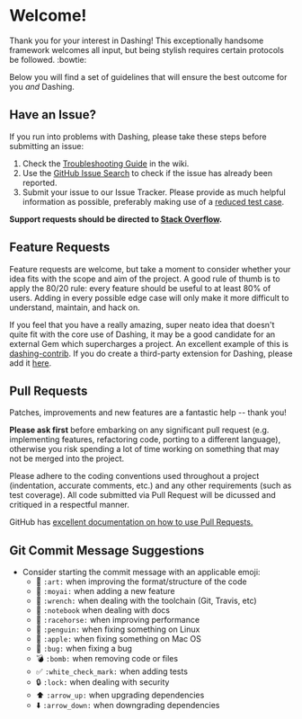 # Welcome!
Thank you for your interest in Dashing! This exceptionally handsome
framework welcomes all input, but being stylish requires certain
protocols be followed. :bowtie:

Below you will find a set of guidelines that will ensure the best outcome
for you _and_ Dashing.

<a name="issues"></a>
## Have an Issue?
If you run into problems with Dashing, please take these steps before
submitting an issue:

1. Check the [Troubleshooting Guide](https://github.com/Shopify/dashing/wiki#how-tos) in the wiki.
2. Use the [GitHub Issue Search](https://help.github.com/articles/searching-issues/) to check if the issue has already been reported.
3. Submit your issue to our Issue Tracker. Please provide as much helpful information as possible, preferably making use of a [reduced test case](https://www.google.ca/search?#q=reduced%20test%20case).

**Support requests should be directed to [Stack Overflow](http://stackoverflow.com/questions/tagged/dashing).**

<a name="features"></a>
## Feature Requests
Feature requests are welcome, but take a moment to consider whether your idea
fits with the scope and aim of the project. A good rule of thumb is to apply
the 80/20 rule: every feature should be useful to at least 80% of users. Adding
in every possible edge case will only make it more difficult to understand, maintain,
and hack on.

If you feel that you have a really amazing, super neato idea that doesn't
quite fit with the core use of Dashing, it may be a good candidate for an
external Gem which supercharges a project. An excellent example of this is
[dashing-contrib](https://github.com/QubitProducts/dashing-contrib). If you
do create a third-party extension for Dashing, please add it [here](https://github.com/Shopify/dashing/wiki/Additional-Widgets#other-third-party-tools).

<a name="pull-requests"></a>
## Pull Requests

Patches, improvements and new features are a fantastic
help -- thank you!

**Please ask first** before embarking on any significant pull request (e.g.
implementing features, refactoring code, porting to a different language),
otherwise you risk spending a lot of time working on something that may
not be merged into the project.

Please adhere to the coding conventions used throughout a project (indentation,
accurate comments, etc.) and any other requirements (such as test coverage).
All code submitted via Pull Request will be dicussed and critiqued in a
respectful manner.

GitHub has [excellent documentation on how to use Pull Requests.](https://help.github.com/articles/using-pull-requests/)

<a name="commit-msgs"></a>
## Git Commit Message Suggestions
* Consider starting the commit message with an applicable emoji:
    * :art: `:art:` when improving the format/structure of the code
    * :moyai: `:moyai:` when adding a new feature
    * :wrench: `:wrench:` when dealing with the toolchain (Git, Travis, etc)
    * :notebook: `:notebook` when dealing with docs
    * :racehorse: `:racehorse:` when improving performance
    * :penguin: `:penguin:` when fixing something on Linux
    * :apple: `:apple:` when fixing something on Mac OS
    * :bug: `:bug:` when fixing a bug
    * :bomb: `:bomb:` when removing code or files
    * :white_check_mark: `:white_check_mark:` when adding tests
    * :lock: `:lock:` when dealing with security
    * :arrow_up: `:arrow_up:` when upgrading dependencies
    * :arrow_down: `:arrow_down:` when downgrading dependencies
